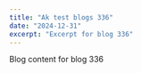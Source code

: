 ```yaml
---
title: "Ak test blogs 336"
date: "2024-12-31"
excerpt: "Excerpt for blog 336"
---
```


Blog content for blog 336